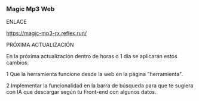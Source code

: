### Magic Mp3 Web ###


ENLACE

https://magic-mp3-rx.reflex.run/


PRÓXIMA ACTUALIZACIÓN

En la próxima actualización dentro de horas o 1 día se aplicarán estos cambios:

1 Que la herramienta funcione desde la web en la página "herramienta".

2 Implementar la funcionalidad en la barra de búsqueda para que te sugiera con IA que descargar 
según tu Front-end  con algunos datos.
